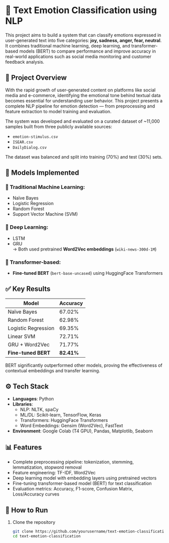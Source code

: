 # 🧠 Text Emotion Classification using NLP

This project aims to build a system that can classify emotions expressed in user-generated text into five categories: **joy, sadness, anger, fear, neutral**. It combines traditional machine learning, deep learning, and transformer-based models (BERT) to compare performance and improve accuracy in real-world applications such as social media monitoring and customer feedback analysis.

## 📌 Project Overview

With the rapid growth of user-generated content on platforms like social media and e-commerce, identifying the emotional tone behind textual data becomes essential for understanding user behavior. This project presents a complete NLP pipeline for emotion detection — from preprocessing and feature extraction to model training and evaluation.

The system was developed and evaluated on a curated dataset of ~11,000 samples built from three publicly available sources:
- `emotion-stimulus.csv`
- `ISEAR.csv`
- `DailyDialog.csv`

The dataset was balanced and split into training (70%) and test (30%) sets.

## 🚀 Models Implemented

### 🧪 Traditional Machine Learning:
- Naïve Bayes  
- Logistic Regression  
- Random Forest  
- Support Vector Machine (SVM)

### 🤖 Deep Learning:
- LSTM  
- GRU  
→ Both used pretrained **Word2Vec embeddings** (`wiki-news-300d-1M`)

### 🧠 Transformer-based:
- **Fine-tuned BERT** (`bert-base-uncased`) using HuggingFace Transformers

## ✅ Key Results

| Model                 | Accuracy |
|----------------------|----------|
| Naïve Bayes          | 67.02%   |
| Random Forest        | 62.98%   |
| Logistic Regression  | 69.35%   |
| Linear SVM           | 72.71%   |
| GRU + Word2Vec       | 71.77%   |
| **Fine-tuned BERT**  | **82.41%** |

BERT significantly outperformed other models, proving the effectiveness of contextual embeddings and transfer learning.

## ⚙️ Tech Stack

- **Languages**: Python  
- **Libraries**:  
  - NLP: NLTK, spaCy  
  - ML/DL: Scikit-learn, TensorFlow, Keras  
  - Transformers: HuggingFace Transformers  
  - Word Embeddings: Gensim (Word2Vec), FastText  
- **Environment**: Google Colab (T4 GPU), Pandas, Matplotlib, Seaborn

## 📊 Features

- Complete preprocessing pipeline: tokenization, stemming, lemmatization, stopword removal
- Feature engineering: TF-IDF, Word2Vec
- Deep learning model with embedding layers using pretrained vectors
- Fine-tuning transformer-based model (BERT) for text classification
- Evaluation metrics: Accuracy, F1-score, Confusion Matrix, Loss/Accuracy curves

## 🧰 How to Run

1. Clone the repository  
   ```bash
   git clone https://github.com/yourusername/text-emotion-classification.git
   cd text-emotion-classification
